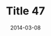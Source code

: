 ---
layout: posts
title: "Title 47"
img: "https://image.tmdb.org/t/p/w185/kPRb1mbVHGop0egQ7153y0lhzGL.jpg"
date: 2014-03-08
genre: "Comedy"
categories: Movies
tags: bollywood, shah ruch khan
published: true 
---